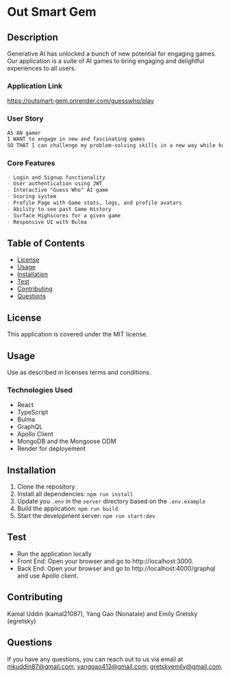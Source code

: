 # Out Smart Gem

## Description
Generative AI has unlocked a bunch of new potential for engaging games. Our application is a suite of AI games to bring engaging and delightful experiences to all users.

### Application Link
https://outsmart-gem.onrender.com/guesswho/play

### User Story
```md
AS AN gamer
I WANT to engage in new and fascinating games
SO THAT I can challenge my problem-solving skills in a new way while having fun
```

### Core Features
```md
- Login and Signup functionality
- User authentication using JWT
- Interactive "Guess Who" AI game
- Scoring system
- Profile Page with Game stats, logs, and profile avatars
- Ability to see past Game History
- Surface Highscores for a given game 
- Responsive UI with Bulma
```

## Table of Contents
  - [License](#license)
  - [Usage](#usage)
  - [Installation](#installation)
  - [Test](#test)
  - [Contributing](#contributing)
  - [Questions](#questions)

## License
This application is covered under the MIT license.

## Usage
Use as described in licenses terms and conditions. 

### Technologies Used
- React
- TypeScript
- Bulma
- GraphQL
- Apollo Client
- MongoDB and the Mongoose ODM
- Render for deployement 

## Installation
1. Clone the repository
2. Install all dependencies: `npm run install`
3. Update you `.env` in the `server` directory based on the `.env.example`
4. Build the application: `npm run build`
5. Start the development server: `npm run start:dev`

## Test
- Run the application locally
- Front End: Open your browser and go to http://localhost:3000.
- Back End: Open your browser and go to http://localhost:4000/graphql and use Apollo client. 

## Contributing
Kamal Uddin (kamal21087), Yang Gao (Nonatale) and Emily Gretsky (egretsky)

## Questions
If you have any questions, you can reach out to us via email at mkuddin87@gmail.com; yanggao413@gmail.com; gretskyemily@gmail.com. 

